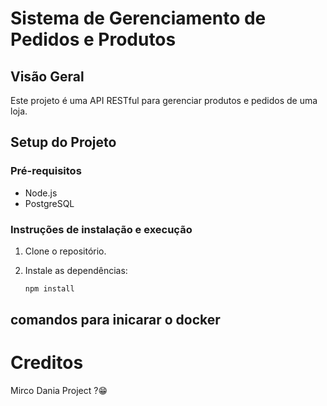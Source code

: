 # Sistema de Gerenciamento de Pedidos e Produtos

## Visão Geral
Este projeto é uma API RESTful para gerenciar produtos e pedidos de uma loja.

## Setup do Projeto
### Pré-requisitos
- Node.js
- PostgreSQL

### Instruções de instalação e execução
1. Clone o repositório.

2. Instale as dependências:
   ```bash
   npm install
   

## comandos para inicarar o docker   
   
   
# Creditos
Mirco Dania Project  ?😁